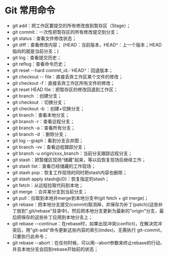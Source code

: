 # Git 常用命令

* git add：把工作区要提交的所有修改放到暂存区（Stage）；
* git commit：一次性把暂存区的所有修改提交到分支；
* git status：查看文件修改状态； 
* git diff：查看修改内容； (HEAD：当前版本，HEAD^：上一个版本；HEAD指向的就是当前分支；) 
* git log：查看提交历史； 
* git reflog：查看命令历史； 
* git reset --hard commit_id／HEAD^：回退版本； 
* git checkout -- file：直接丢弃工作区某个文件的修改； 
* git checkout -f：直接丢弃工作区所有文件的修改； 
* git reset HEAD file：把暂存区的修改回退到工作区； 
* git branch <name>：创建分支； 
* git checkout <name>：切换分支； 
* git checkout -b <name>：创建+切换分支； 
* git branch：查看本地分支；
* git branch -r：查看远程分支； 
* git branch -a：查看所有分支；  
* git branch -d <name>：删除分支； 
* git log --graph：看到分支合并图； 
* git branch -vv：查看远程跟踪分支； 
* git branch -u origin/xxx_branch：当前分支跟踪远程分支； 
* git stash：把暂缓区现场“储藏”起来，等以后恢复现场后继续工作； 
* git stash list：查看已经储藏的工作现场； 
* git stash pop：恢复工作现场的同时把stash内容也删除； 
* git stash apply stash@{0}：恢复指定的stash； 
* git fetch：从远程拉取代码到本地； 
* git merge <name>：合并某分支到当前分支；
* git pull：拉取到本地并merge到本地分支中(git fetch + git merge)； 
* git rebase：把本地分支提交(commit)取消掉，并保存为补丁(patch)(这些补丁放到".git/rebase"目录中)，然后把本地分支更新为最新的"origin"分支，最后把保存的这些补丁应用到本地分支上； 
* git rebase --continue：在rebase时，如果出现冲突(conflict)，在解决完冲突后，用"git-add"命令更新这些内容的索引(index)，无需执行 git-commit，只要执行此命令； 
* git rebase --abort：在任何时候，可以用--abort参数来终止rebase的行动，并且本地分支会回到rebase开始前的状态；  